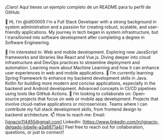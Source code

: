 
¡Claro! Aquí tienes un ejemplo completo de un README para tu perfil de GitHub:

👋 Hi, I’m @idl00005
I'm a Full Stack Developer with a strong background in system administration and a passion for creating robust, scalable, and user-friendly applications. My journey in tech began in system infrastructure, but I transitioned into software development after completing a degree in Software Engineering.

👀 I’m interested in:
Web and mobile development.
Exploring new JavaScript frameworks and libraries like React and Vue.js.
Diving deeper into cloud infrastructure and DevOps practices to streamline deployment and automation.
Learning more about Machine Learning and how it can enhance user experiences in web and mobile applications.
🌱 I’m currently learning:
Spring Framework to enhance my backend development skills in Java.
Kotlin for building more modern and concise applications, especially in the backend and Android development.
Advanced concepts in CI/CD pipelines using tools like GitHub Actions.
💞️ I’m looking to collaborate on:
Open-source projects that focus on web or mobile app development.
Projects that involve cloud-native applications or microservices.
Teams where I can contribute my full stack development skills, from frontend design to backend architecture.
📫 How to reach me:
Email: [ignacio114455@gmail.com]
LinkedIn: [https://www.linkedin.com/in/ignacio-delgado-lobelle-a3a8871a4/]
Feel free to reach out for collaboration, questions, or just to connect!
<!---
idl00005/idl00005 is a ✨ special ✨ repository because its `README.md` (this file) appears on your GitHub profile.
You can click the Preview link to take a look at your changes.
--->
